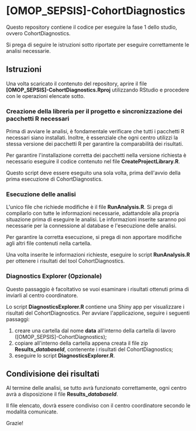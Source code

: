
# [OMOP_SEPSIS]-CohortDiagnostics

Questo repository contiene il codice per eseguire la fase 1 dello studio, ovvero CohortDiagnostics.

Si prega di seguire le istruzioni sotto riportate per eseguire correttamente le analisi necessarie.

## Istruzioni
Una volta scaricato il contenuto del repository, aprire il file **[OMOP_SEPSIS]-CohortDiagnostics.Rproj** utilizzando RStudio e procedere con le operazioni elencate sotto.

### Creazione della libreria per il progetto e sincronizzazione dei pacchetti R necessari

Prima di avviare le analisi, è fondamentale verificare che tutti i pacchetti R necessari siano installati. Inoltre, è essenziale che ogni centro utilizzi la stessa versione dei pacchetti R per garantire la comparabilità dei risultati.

Per garantire l'installazione corretta dei pacchetti nella versione richiesta è necessario eseguire il codice contenuto nel file **CreateProjectLibrary.R**. 

Questo script deve essere eseguito una sola volta, prima dell'avvio della prima esecuzione di CohortDiagnostics.

### Esecuzione delle analisi

L'unico file che richiede modifiche è il file **RunAnalysis.R**. Si prega di compilarlo con tutte le informazioni necessarie, adattandole alla propria situazione prima di eseguire le analisi. Le informazioni inserite saranno poi necessarie per la connessione al database e l'esecuzione delle analisi.

Per garantire la corretta esecuzione, si prega di non apportare modifiche agli altri file contenuti nella cartella.

Una volta inserite le informazioni richieste, eseguire lo script **RunAnalysis.R** per ottenere i risultati del tool CohortDiagnostics.

### Diagnostics Explorer (Opzionale)
Questo passaggio è facoltativo se vuoi esaminare i risultati ottenuti prima di inviarli al centro coordinatore.

Lo script **DiagnosticsExplorer.R** contiene una Shiny app per visualizzare i risultati del CohortDiagnostics. Per avviare l'applicazione, seguire i seguenti passaggi:
1. creare una cartella dal nome **data** all'interno della cartella di lavoro ([OMOP_SEPSIS]-CohortDiagnostics);
2. copiare all'interno della cartella appena creata il file zip **Results_*databaseId***, contenente i risultati del CohortDiagnostics;
3. eseguire lo script **DiagnosticsExplorer.R**.

## Condivisione dei risultati
Al termine delle analisi, se tutto avrà funzionato correttamente, ogni centro avrà a disposizione il file **Results_*databaseId***.

Il file elencato, dovrà essere condiviso con il centro coordinatore secondo le modalità comunicate.

Grazie!

